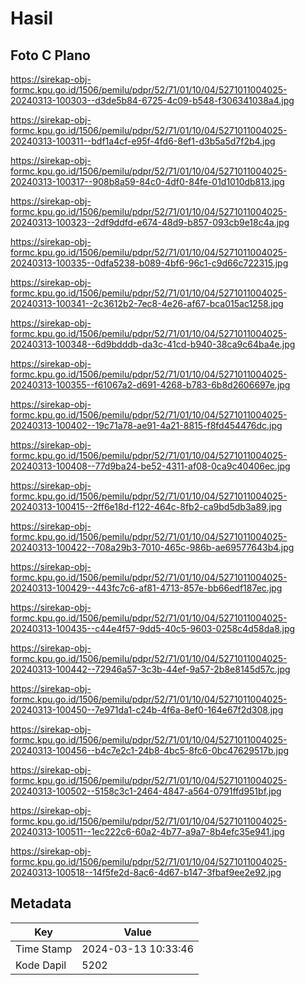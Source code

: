 # Hasil

## Foto C Plano

https://sirekap-obj-formc.kpu.go.id/1506/pemilu/pdpr/52/71/01/10/04/5271011004025-20240313-100303--d3de5b84-6725-4c09-b548-f306341038a4.jpg

https://sirekap-obj-formc.kpu.go.id/1506/pemilu/pdpr/52/71/01/10/04/5271011004025-20240313-100311--bdf1a4cf-e95f-4fd6-8ef1-d3b5a5d7f2b4.jpg

https://sirekap-obj-formc.kpu.go.id/1506/pemilu/pdpr/52/71/01/10/04/5271011004025-20240313-100317--908b8a59-84c0-4df0-84fe-01d1010db813.jpg

https://sirekap-obj-formc.kpu.go.id/1506/pemilu/pdpr/52/71/01/10/04/5271011004025-20240313-100323--2df9ddfd-e674-48d9-b857-093cb9e18c4a.jpg

https://sirekap-obj-formc.kpu.go.id/1506/pemilu/pdpr/52/71/01/10/04/5271011004025-20240313-100335--0dfa5238-b089-4bf6-96c1-c9d66c722315.jpg

https://sirekap-obj-formc.kpu.go.id/1506/pemilu/pdpr/52/71/01/10/04/5271011004025-20240313-100341--2c3612b2-7ec8-4e26-af67-bca015ac1258.jpg

https://sirekap-obj-formc.kpu.go.id/1506/pemilu/pdpr/52/71/01/10/04/5271011004025-20240313-100348--6d9bdddb-da3c-41cd-b940-38ca9c64ba4e.jpg

https://sirekap-obj-formc.kpu.go.id/1506/pemilu/pdpr/52/71/01/10/04/5271011004025-20240313-100355--f61067a2-d691-4268-b783-6b8d2606697e.jpg

https://sirekap-obj-formc.kpu.go.id/1506/pemilu/pdpr/52/71/01/10/04/5271011004025-20240313-100402--19c71a78-ae91-4a21-8815-f8fd454476dc.jpg

https://sirekap-obj-formc.kpu.go.id/1506/pemilu/pdpr/52/71/01/10/04/5271011004025-20240313-100408--77d9ba24-be52-4311-af08-0ca9c40406ec.jpg

https://sirekap-obj-formc.kpu.go.id/1506/pemilu/pdpr/52/71/01/10/04/5271011004025-20240313-100415--2ff6e18d-f122-464c-8fb2-ca9bd5db3a89.jpg

https://sirekap-obj-formc.kpu.go.id/1506/pemilu/pdpr/52/71/01/10/04/5271011004025-20240313-100422--708a29b3-7010-465c-986b-ae69577643b4.jpg

https://sirekap-obj-formc.kpu.go.id/1506/pemilu/pdpr/52/71/01/10/04/5271011004025-20240313-100429--443fc7c6-af81-4713-857e-bb66edf187ec.jpg

https://sirekap-obj-formc.kpu.go.id/1506/pemilu/pdpr/52/71/01/10/04/5271011004025-20240313-100435--c44e4f57-9dd5-40c5-9603-0258c4d58da8.jpg

https://sirekap-obj-formc.kpu.go.id/1506/pemilu/pdpr/52/71/01/10/04/5271011004025-20240313-100442--72946a57-3c3b-44ef-9a57-2b8e8145d57c.jpg

https://sirekap-obj-formc.kpu.go.id/1506/pemilu/pdpr/52/71/01/10/04/5271011004025-20240313-100450--7e971da1-c24b-4f6a-8ef0-164e67f2d308.jpg

https://sirekap-obj-formc.kpu.go.id/1506/pemilu/pdpr/52/71/01/10/04/5271011004025-20240313-100456--b4c7e2c1-24b8-4bc5-8fc6-0bc47629517b.jpg

https://sirekap-obj-formc.kpu.go.id/1506/pemilu/pdpr/52/71/01/10/04/5271011004025-20240313-100502--5158c3c1-2464-4847-a564-0791ffd951bf.jpg

https://sirekap-obj-formc.kpu.go.id/1506/pemilu/pdpr/52/71/01/10/04/5271011004025-20240313-100511--1ec222c6-60a2-4b77-a9a7-8b4efc35e941.jpg

https://sirekap-obj-formc.kpu.go.id/1506/pemilu/pdpr/52/71/01/10/04/5271011004025-20240313-100518--14f5fe2d-8ac6-4d67-b147-3fbaf9ee2e92.jpg


## Metadata

| Key        | Value               |
| ---------- | ------------------- |
| Time Stamp | 2024-03-13 10:33:46 |
| Kode Dapil | 5202                |



